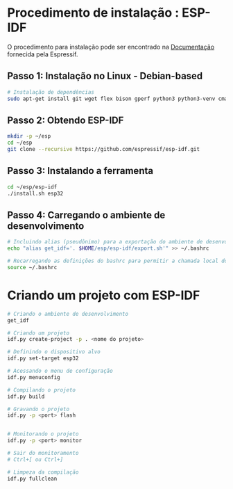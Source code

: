 # Procedimento de instalação : ESP-IDF
O procedimento para instalação pode ser encontrado na 
[Documentação](https://docs.espressif.com/projects/esp-idf/en/latest/esp32/get-started/linux-macos-setup.html)
fornecida pela Espressif.

## Passo 1: Instalação no Linux - Debian-based
```bash
# Instalação de dependências
sudo apt-get install git wget flex bison gperf python3 python3-venv cmake ninja-build ccache libffi-dev libssl-dev dfu-util libusb-1.0-0
```

## Passo 2: Obtendo ESP-IDF

```bash
mkdir -p ~/esp
cd ~/esp
git clone --recursive https://github.com/espressif/esp-idf.git
```
## Passo 3: Instalando a ferramenta
```bash
cd ~/esp/esp-idf
./install.sh esp32
```

## Passo 4: Carregando o ambiente de desenvolvimento
```bash
# Incluindo alias (pseudônimo) para a exportação do ambiente de desenvolvimento
echo "alias get_idf='. $HOME/esp/esp-idf/export.sh'" >> ~/.bashrc

# Recarregando as definições do bashrc para permitir a chamada local do alias
source ~/.bashrc
```


# Criando um projeto com ESP-IDF

```bash
# Criando o ambiente de desenvolvimento
get_idf

# Criando um projeto 
idf.py create-project -p . <nome do projeto>

# Definindo o dispositivo alvo
idf.py set-target esp32

# Acessando o menu de configuração
idf.py menuconfig
```

```bash
# Compilando o projeto
idf.py build

# Gravando o projeto
idf.py -p <port> flash


# Monitorando o projeto
idf.py -p <port> monitor

# Sair do monitoramento
# Ctrl+[ ou Ctrl+]

# Limpeza da compilação
idf.py fullclean
```